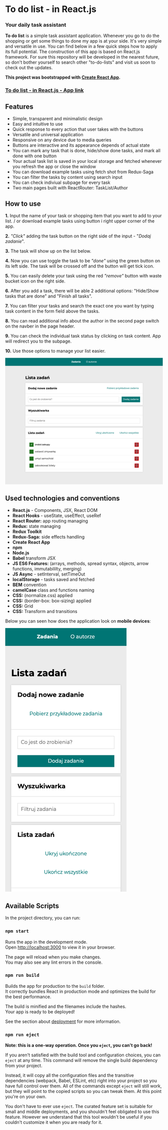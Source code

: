 # To do list - in React.js

### **Your daily task assistant**

**To do list** is a simple task assistant application. Whenever you go to do the shopping or get some things to done my app is at your side. It's very simple and versatile in use. You can find below in a few quick steps how to apply its full potential. The construction of this app is based on React.js framework. For sure this repository will be developed in the nearest future, so don't bother yourself to search other "to-do-lists" and visit us soon to check out the updates.

**This project was bootstrapped with [Create React App](https://github.com/facebook/create-react-app).**

### **[To do list - in React.js - App link](https://traczoskar.github.io/to_do_list_react/)**

## Features

- Simple, transparent and minimalistic design
- Easy and intuitive to use
- Quick response to every action that user takes with the buttons
- Versatile and universal application
- Responsive on any device due to media queries
- Buttons are interactive and its appearance depends of actual state
- You can mark any task that is done, hide/show done tasks, and mark all done with one button
- Your actual task list is saved in your local storage and fetched whenever you refresh the app or close the window
- You can download example tasks using fetch shot from Redux-Saga
- You can filter the tasks by content using search input
- You can check indiviual subpage for every task
- Two main pages built with ReactRouter: TaskList/Author

## How to use

**1.** Input the name of your task or shopping item that you want to add to your list. / or download example tasks using button i right upper corner of the app.

**2.** _"Click"_ adding the task button on the right side of the input - "_Dodaj zadanie_".

**3.** The task will show up on the list below.

**4.** Now you can use toggle the task to be _"done"_ using the green button on its left side. The task will be crossed off and the button will get tick icon.

**5.** You can easily delete your task using the red _"remove"_ button with waste bucket icon on the right side.

**6.** After you add a task, there will be able 2 additional options: "Hide/Show tasks that are done" and "Finish all tasks".

**7.** You can filter your tasks and search the exact one you want by typing task content in the form field above the tasks.

**8.** You can read additional info about the author in the second page switch on the navber in the page header.

**9.** You can check the individual task status by clicking on task content. App will redirect you to the subpage.

**10.** Use those options to manage your list easier.

![App design](./to_do_list_react_screenshot.png)

## Used technologies and conventions

- **React.js** - Components, JSX, React DOM
- **React Hooks** - useState, useEffect, useRef
- **React Router:** app routing managing
- **Redux:** state managing
- **Redux Toolkit**
- **Redux-Saga:** side effects handling
- **Create React App**
- **npm**
- **Node.js**
- **Babel** transform JSX
- **JS ES6 Features:** (arrays, methods, spread syntax, objects, arrow functions, immutabililty, merging)
- **JS Async** - setInterval, setTimeOut
- **localStorage** - tasks saved and fetched
- **BEM** convention
- **camelCase** class and functions naming
- **CSS:** (normalize.css) applied
- **CSS:** (border-box: box-sizing) applied
- **CSS:** Grid
- **CSS:** Transform and transitions

Below you can seen how does the application look on **mobile devices**:

![Mobile look](./to_do_list_react_mobile.png)

## Available Scripts

In the project directory, you can run:

### `npm start`

Runs the app in the development mode.\
Open [http://localhost:3000](http://localhost:3000) to view it in your browser.

The page will reload when you make changes.\
You may also see any lint errors in the console.

### `npm run build`

Builds the app for production to the `build` folder.\
It correctly bundles React in production mode and optimizes the build for the best performance.

The build is minified and the filenames include the hashes.\
Your app is ready to be deployed!

See the section about [deployment](https://facebook.github.io/create-react-app/docs/deployment) for more information.

### `npm run eject`

**Note: this is a one-way operation. Once you `eject`, you can't go back!**

If you aren't satisfied with the build tool and configuration choices, you can `eject` at any time. This command will remove the single build dependency from your project.

Instead, it will copy all the configuration files and the transitive dependencies (webpack, Babel, ESLint, etc) right into your project so you have full control over them. All of the commands except `eject` will still work, but they will point to the copied scripts so you can tweak them. At this point you're on your own.

You don't have to ever use `eject`. The curated feature set is suitable for small and middle deployments, and you shouldn't feel obligated to use this feature. However we understand that this tool wouldn't be useful if you couldn't customize it when you are ready for it.
